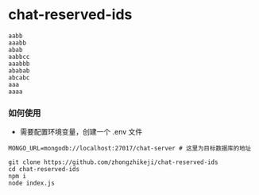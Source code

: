 # chat-reserved-ids

```
aabb
aaabb
abab
aabbcc
aaabbb
ababab
abcabc
aaa
aaaa
```

### 如何使用

* 需要配置环境变量，创建一个 .env 文件

```
MONGO_URL=mongodb://localhost:27017/chat-server # 这里为目标数据库的地址
```

```
git clone https://github.com/zhongzhikeji/chat-reserved-ids
cd chat-reserved-ids
npm i
node index.js
```

